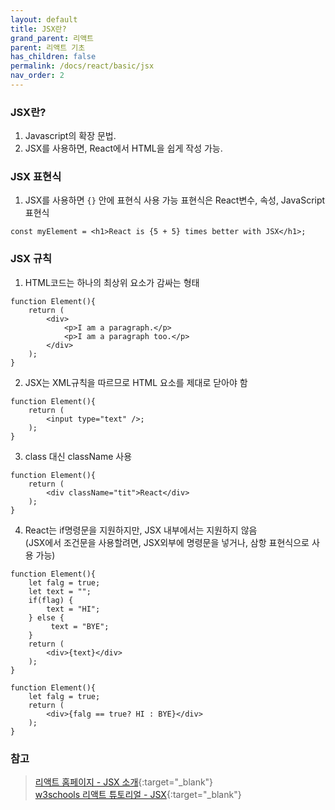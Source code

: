 ```yaml
---
layout: default
title: JSX란?
grand_parent: 리액트
parent: 리액트 기초
has_children: false
permalink: /docs/react/basic/jsx
nav_order: 2
---
```


### **JSX란?**   

1. Javascript의 확장 문법.
2. JSX를 사용하면, React에서 HTML을 쉽게 작성 가능.


### **JSX 표현식**  

1. JSX를 사용하면 ```{}``` 안에 표현식 사용 가능
    표현식은 React변수, 속성, JavaScript 표현식  
```react
const myElement = <h1>React is {5 + 5} times better with JSX</h1>;
```  

### **JSX 규칙**  
1. HTML코드는 하나의 최상위 요소가 감싸는 형태
```react
function Element(){
	return (
		<div>
            <p>I am a paragraph.</p>
            <p>I am a paragraph too.</p>
        </div>
	);
}
```  


2. JSX는 XML규칙을 따르므로 HTML 요소를 제대로 닫아야 함
```react
function Element(){
	return (
		<input type="text" />;
	);
}
```


3. class 대신 className 사용
```react
function Element(){
	return (
		<div className="tit">React</div>
	);
}
```


4. React는 if명령문을 지원하지만, JSX 내부에서는 지원하지 않음  
(JSX에서 조건문을 사용할려면, JSX외부에 명령문을 넣거나, 삼항 표현식으로 사용 가능)
```react
function Element(){
	let falg = true;
    let text = "";
    if(flag) { 
        text = "HI";
    } else { 
         text = "BYE"; 
    }
    return (
		<div>{text}</div>
	);
}
```
```react
function Element(){
	let falg = true;
    return (
		<div>{falg == true? HI : BYE}</div>
	);
}
```



### **참고**

> [리액트 홈페이지 - JSX 소개](https://reactjs-kr.firebaseapp.com/docs/introducing-jsx.html){:target="_blank"}  
> [w3schools 리액트 튜토리얼 - JSX](https://www.w3schools.com/REACT/react_jsx.asp){:target="_blank"}
